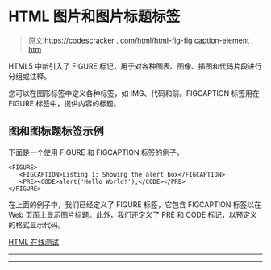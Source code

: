 # HTML 图片和图片标题标签

> 原文:[https://codescracker . com/html/html-fig-fig caption-element . htm](https://codescracker.com/html/html-figure-figcaption-element.htm)

HTML5 中新引入了 FIGURE 标记，用于对各种图表、图像、插图和代码片段进行分组或注释。

您可以在图形标签中定义各种标签，如 IMG、代码和前。FIGCAPTION 标签用在 FIGURE 标签中，提供内容的标题。

## 图和图标题标签示例

下面是一个使用 FIGURE 和 FIGCAPTION 标签的例子。

```
<FIGURE>
   <FIGCAPTION>Listing 1: Showing the alert box</FIGCAPTION>
   <PRE><CODE>alert('Hello World!');</CODE></PRE>
</FIGURE>
```

在上面的例子中，我们已经定义了 FIGURE 标签，它包含 FIGCAPTION 标签以在 Web 页面上显示图片标题。此外，我们还定义了 PRE 和 CODE 标记，以预定义的格式显示代码。

[HTML 在线测试](/exam/showtest.php?subid=4)

* * *

* * *